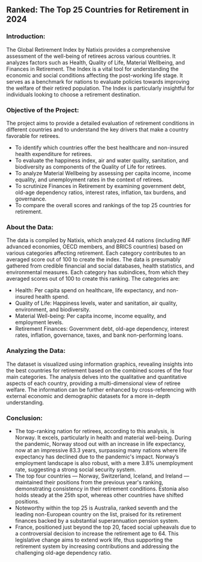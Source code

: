 ## Ranked: The Top 25 Countries for Retirement in 2024

### **Introduction:**
The Global Retirement Index by Natixis provides a comprehensive assessment of the well-being of retirees across various countries. It analyzes factors such as Health, Quality of Life, Material Wellbeing, and Finances in Retirement. The Index is a vital tool for understanding the economic and social conditions affecting the post-working life stage. It serves as a benchmark for nations to evaluate policies towards improving the welfare of their retired population. The Index is particularly insightful for individuals looking to choose a retirement destination.


### **Objective of the Project:**
The project aims to provide a detailed evaluation of retirement conditions in different countries and to understand the key drivers that make a country favorable for retirees. 
- To identify which countries offer the best healthcare and non-insured health expenditure for retirees.
- To evaluate the happiness index, air and water quality, sanitation, and biodiversity as components of the Quality of Life for retirees.
- To analyze Material Wellbeing by assessing per capita income, income equality, and unemployment rates in the context of retirees.
- To scrutinize Finances in Retirement by examining government debt, old-age dependency ratios, interest rates, inflation, tax burdens, and governance.
- To compare the overall scores and rankings of the top 25 countries for retirement.


### **About the Data:**
The data is compiled by Natixis, which analyzed 44 nations (including IMF advanced economies, OECD members, and BRICS countries) based on various categories affecting retirement. Each category contributes to an averaged score out of 100 to create the index. The data is presumably gathered from credible financial and social databases, health statistics, and environmental measures. Each category has subindices, from which they averaged scores out of 100 to create this ranking. The categories are:
- Health: Per capita spend on healthcare, life expectancy, and non-insured health spend.
- Quality of Life: Happiness levels, water and sanitation, air quality, environment, and biodiversity.
- Material Well-being: Per capita income, income equality, and employment levels.
- Retirement Finances: Government debt, old-age dependency, interest rates, inflation, governance, taxes, and bank non-performing loans.


### **Analyzing the Data:**
The dataset is visualized using information graphics, revealing insights into the best countries for retirement based on the combined scores of the four main categories. The analysis delves into the qualitative and quantitative aspects of each country, providing a multi-dimensional view of retiree welfare. The information can be further enhanced by cross-referencing with external economic and demographic datasets for a more in-depth understanding.


### **Conclusion:**
- The top-ranking nation for retirees, according to this analysis, is Norway. It excels, particularly in health and material well-being. During the pandemic, Norway stood out with an increase in life expectancy, now at an impressive 83.3 years, surpassing many nations where life expectancy has declined due to the pandemic's impact. Norway’s employment landscape is also robust, with a mere 3.8% unemployment rate, suggesting a strong social security system.
- The top four countries — Norway, Switzerland, Iceland, and Ireland — maintained their positions from the previous year's ranking, demonstrating consistency in their retirement conditions. Estonia also holds steady at the 25th spot, whereas other countries have shifted positions.
- Noteworthy within the top 25 is Australia, ranked seventh and the leading non-European country on the list, praised for its retirement finances backed by a substantial superannuation pension system.
- France, positioned just beyond the top 20, faced social upheavals due to a controversial decision to increase the retirement age to 64. This legislative change aims to extend work life, thus supporting the retirement system by increasing contributions and addressing the challenging old-age dependency ratio.
